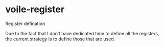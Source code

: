 # voile-register
Register defination

Due to the fact that I don’t have dedicated time to define all the registers, the current strategy is to define those that are used.

